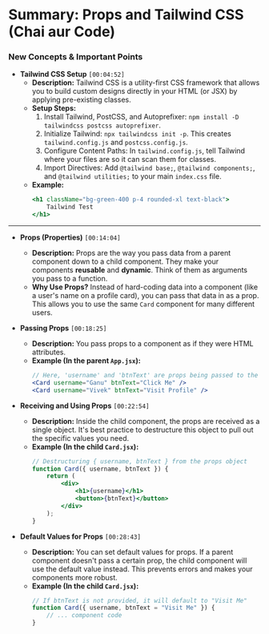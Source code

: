 # Summary: Props and Tailwind CSS (Chai aur Code)

### New Concepts & Important Points

* **Tailwind CSS Setup** `[00:04:52]`
    * **Description:** Tailwind CSS is a utility-first CSS framework that allows you to build custom designs directly in your HTML (or JSX) by applying pre-existing classes.
    * **Setup Steps:**
        1.  Install Tailwind, PostCSS, and Autoprefixer: `npm install -D tailwindcss postcss autoprefixer`.
        2.  Initialize Tailwind: `npx tailwindcss init -p`. This creates `tailwind.config.js` and `postcss.config.js`.
        3.  Configure Content Paths: In `tailwind.config.js`, tell Tailwind where your files are so it can scan them for classes.
        4.  Import Directives: Add `@tailwind base;`, `@tailwind components;`, and `@tailwind utilities;` to your main `index.css` file.
    * **Example:**
        ```jsx
        <h1 className="bg-green-400 p-4 rounded-xl text-black">
            Tailwind Test
        </h1>
        ```

---

* **Props (Properties)** `[00:14:04]`
    * **Description:** Props are the way you pass data from a parent component down to a child component. They make your components **reusable** and **dynamic**. Think of them as arguments you pass to a function.
    * **Why Use Props?** Instead of hard-coding data into a component (like a user's name on a profile card), you can pass that data in as a prop. This allows you to use the same `Card` component for many different users.

* **Passing Props** `[00:18:25]`
    * **Description:** You pass props to a component as if they were HTML attributes.
    * **Example (In the parent `App.jsx`):**
        ```jsx
        // Here, 'username' and 'btnText' are props being passed to the Card component
        <Card username="Ganu" btnText="Click Me" />
        <Card username="Vivek" btnText="Visit Profile" />
        ```

* **Receiving and Using Props** `[00:22:54]`
    * **Description:** Inside the child component, the props are received as a single object. It's best practice to destructure this object to pull out the specific values you need.
    * **Example (In the child `Card.jsx`):**
        ```jsx
        // Destructuring { username, btnText } from the props object
        function Card({ username, btnText }) {
            return (
                <div>
                    <h1>{username}</h1>
                    <button>{btnText}</button>
                </div>
            );
        }
        ```

* **Default Values for Props** `[00:28:43]`
    * **Description:** You can set default values for props. If a parent component doesn't pass a certain prop, the child component will use the default value instead. This prevents errors and makes your components more robust.
    * **Example (In the child `Card.jsx`):**
        ```jsx
        // If btnText is not provided, it will default to "Visit Me"
        function Card({ username, btnText = "Visit Me" }) {
            // ... component code
        }
        ```